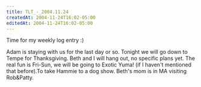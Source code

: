 ```yaml
---
title: TLT_-_2004.11.24
createdAt: 2004-11-24T16:02-05:00
editedAt: 2004-11-24T16:02-05:00
---
```


Time for my weekly log entry :)

Adam is staying with us for the last day or so. Tonight we will go down to Tempe for Thanksgiving. Beth and I will hang out, no specific plans yet. The real fun is Fri-Sun, we will be going to Exotic Yuma! (if I haven't mentioned that before).To take Hammie to a dog show. Beth's mom is in MA visiting Rob&Patty.


